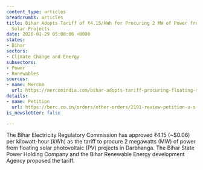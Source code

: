 ```yaml
---
content_type: articles
breadcrumbs: articles
title: Bihar Adopts Tariff of ₹4.15/kWh for Procuring 2 MW of Power from Floating
  Solar Projects
date: 2020-01-29 05:00:00 +0000
states:
- Bihar
sectors:
- Climate Change and Energy
subsectors:
- Power
- Renewables
sources:
- name: Mercom
  url: https://mercomindia.com/bihar-adopts-tariff-procuring-floating-solar-projects/
details:
- name: Petition
  url: https://berc.co.in/orders/other-orders/2191-review-petition-u-s-94-of-electricity-act-2003-r-w-regulation-31-of-berc-conduct-of-business-regulations-2005-seeking-review-modification-of-the-order-dated-23-09-2009-filed-for-adoption-of-tariff-regulatory-appr
is_newsletter: false

---
```

The Bihar Electricity Regulatory Commission has approved ₹4.15 (\~$0.06) per kilowatt-hour (kWh) as the tariff to procure 2 megawatts (MW) of power from floating solar photovoltaic (PV) projects in Darbhanga. The Bihar State Power Holding Company and the Bihar Renewable Energy development Agency proposed the tariff.
